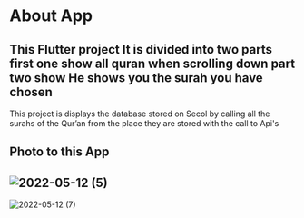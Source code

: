# About App

This Flutter project It is divided into two parts first one show all quran when scrolling down part two show He shows you the surah you have chosen
--
This project is displays the database stored on Secol by calling all the surahs of the Qur’an from the place they are stored with the call to Api's


## Photo to this App


![2022-05-12 (5)](https://user-images.githubusercontent.com/67846468/168075101-8e902778-f038-47c8-b834-b7a6ad85ecab.png)
---
![2022-05-12 (7)](https://user-images.githubusercontent.com/67846468/168075555-c65af3dc-91ee-46b4-b86e-93e79d7695e7.png)


